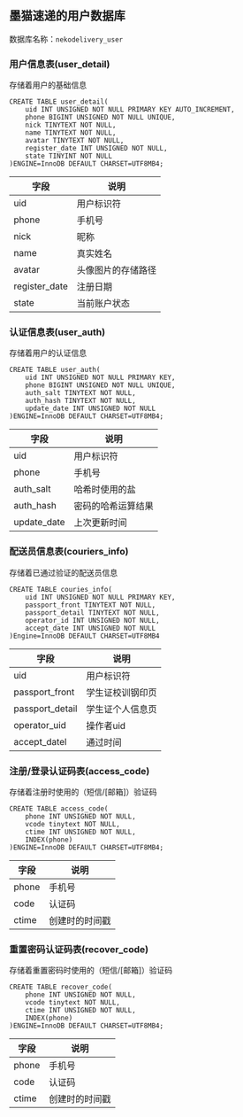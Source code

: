## 墨猫速递的用户数据库

数据库名称：`nekodelivery_user`



### 用户信息表(user_detail)

存储着用户的基础信息

```mysql
CREATE TABLE user_detail(
    uid INT UNSIGNED NOT NULL PRIMARY KEY AUTO_INCREMENT,
    phone BIGINT UNSIGNED NOT NULL UNIQUE,
    nick TINYTEXT NOT NULL,
    name TINYTEXT NOT NULL,
    avatar TINYTEXT NOT NULL,
    register_date INT UNSIGNED NOT NULL,
    state TINYINT NOT NULL
)ENGINE=InnoDB DEFAULT CHARSET=UTF8MB4;
```

| 字段          | 说明               |
| ------------- | ------------------ |
| uid           | 用户标识符         |
| phone         | 手机号             |
| nick          | 昵称               |
| name          | 真实姓名           |
| avatar        | 头像图片的存储路径 |
| register_date | 注册日期           |
| state         | 当前账户状态       |

### 认证信息表(user_auth)

存储着用户的认证信息

```mysql
CREATE TABLE user_auth(
    uid INT UNSIGNED NOT NULL PRIMARY KEY,
    phone BIGINT UNSIGNED NOT NULL UNIQUE,
    auth_salt TINYTEXT NOT NULL,
    auth_hash TINYTEXT NOT NULL,
    update_date INT UNSIGNED NOT NULL
)ENGINE=InnoDB DEFAULT CHARSET=UTF8MB4;
```

| 字段        | 说明               |
| ----------- | ------------------ |
| uid         | 用户标识符         |
| phone       | 手机号             |
| auth_salt   | 哈希时使用的盐     |
| auth_hash   | 密码的哈希运算结果 |
| update_date | 上次更新时间       |

### 配送员信息表(couriers_info)

存储着已通过验证的配送员信息

```mysql
CREATE TABLE couries_info(
	uid INT UNSIGNED NOT NULL PRIMARY KEY,
    passport_front TINYTEXT NOT NULL,
    passport_detail TINYTEXT NOT NULL,
    operator_id INT UNSIGNED NOT NULL,
    accept_date INT UNSIGNED NOT NULL
)Engine=InnoDB DEFAULT CHARSET=UTF8MB4
```

| 字段            | 说明             |
| --------------- | ---------------- |
| uid             | 用户标识符       |
| passport_front  | 学生证校训钢印页 |
| passport_detail | 学生证个人信息页 |
| operator_uid    | 操作者uid        |
| accept_datel    | 通过时间         |



### 注册/登录认证码表(access_code)

存储着注册时使用的（短信/[邮箱]）验证码

```mysql
CREATE TABLE access_code(
    phone INT UNSIGNED NOT NULL,
    vcode tinytext NOT NULL,
    ctime INT UNSIGNED NOT NULL,
    INDEX(phone)
)ENGINE=InnoDB DEFAULT CHARSET=UTF8MB4;
```

| 字段  | 说明           |
| ----- | -------------- |
| phone | 手机号         |
| code  | 认证码         |
| ctime | 创建时的时间戳 |

### 重置密码认证码表(recover_code)

存储着重置密码时使用的（短信/[邮箱]）验证码
```mysql
CREATE TABLE recover_code(
    phone INT UNSIGNED NOT NULL,
    vcode tinytext NOT NULL,
    ctime INT UNSIGNED NOT NULL,
    INDEX(phone)
)ENGINE=InnoDB DEFAULT CHARSET=UTF8MB4;
```

| 字段  | 说明           |
| ----- | -------------- |
| phone | 手机号         |
| code  | 认证码         |
| ctime | 创建时的时间戳 |